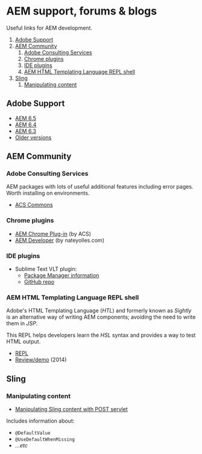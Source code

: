 # AEM support, forums & blogs

Useful links for AEM development.

<!-- MarkdownTOC -->

1. [Adobe Support](#adobe-support)
1. [AEM Community](#aem-community)
    1. [Adobe Consulting Services](#adobe-consulting-services)
    1. [Chrome plugins](#chrome-plugins)
    1. [IDE plugins](#ide-plugins)
    1. [AEM HTML Templating Language REPL shell](#aem-html-templating-language-repl-shell)
1. [Sling](#sling)
    1. [Manipulating content](#manipulating-content)

<!-- /MarkdownTOC -->

## Adobe Support

-   [AEM 6.5](https://helpx.adobe.com/support/experience-manager/6-5.html)
-   [AEM 6.4](https://helpx.adobe.com/support/experience-manager/6-4.html)
-   [AEM 6.3](https://helpx.adobe.com/support/experience-manager/6-3.html)
-   [Older versions](https://helpx.adobe.com/experience-manager/aem-previous-versions.html)

## AEM Community

### Adobe Consulting Services

AEM packages with lots of useful additional features including error pages. Worth installing on environments.

-   [ACS Commons](https://adobe-consulting-services.github.io/acs-aem-commons/)

### Chrome plugins

-   [AEM Chrome Plug-in](https://chrome.google.com/webstore/detail/aem-chrome-plug-in/ejdcnikffjleeffpigekhccpepplaode) (by ACS)
-   [AEM Developer](https://chrome.google.com/webstore/detail/aem-developer/hgjhcngmldfpgpakbnffnbnmcmohfmfc) (by nateyolles.com)

### IDE plugins

-   Sublime Text VLT plugin:
    -   [Package Manager information](https://packagecontrol.io/packages/Vlt)
    -   [GitHub repo](https://github.com/tomalec/Sublime-Text-2-Vlt-Plugin)

### AEM HTML Templating Language REPL shell

Adobe's HTML Templating Language (_HTL_) and formerly known as _Sightly_ is an alternative way of writing AEM components; avoiding the need to write them in _JSP_.

This REPL helps developers learn the _HSL_ syntax and provides a way to test HTML output.

-   [REPL](https://github.com/adobe/aem-htl-repl)
-   [Review/demo](http://www.techinsight.io/review/adobe-experience-manager/aem-sightly-and-the-repl-shell/) (2014)

## Sling

### Manipulating content

-   [Manipulating Sling content with POST servlet](https://sling.apache.org/documentation/bundles/manipulating-content-the-slingpostservlet-servlets-post.html)

Includes information about:

-   `@DefaultValue`
-   `@UseDefaultWhenMissing`
-   _...etc_
